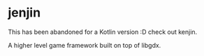 # jenjin

This has been abandoned for a Kotlin version :D check out kenjin.

A higher level game framework built on top of libgdx.
